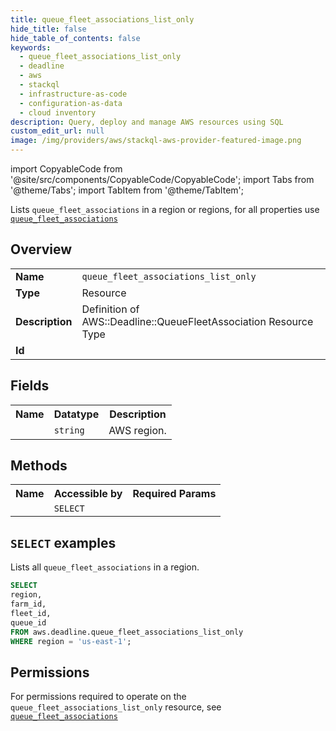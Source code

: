 ```yaml
---
title: queue_fleet_associations_list_only
hide_title: false
hide_table_of_contents: false
keywords:
  - queue_fleet_associations_list_only
  - deadline
  - aws
  - stackql
  - infrastructure-as-code
  - configuration-as-data
  - cloud inventory
description: Query, deploy and manage AWS resources using SQL
custom_edit_url: null
image: /img/providers/aws/stackql-aws-provider-featured-image.png
---
```


import CopyableCode from '@site/src/components/CopyableCode/CopyableCode';
import Tabs from '@theme/Tabs';
import TabItem from '@theme/TabItem';

Lists <code>queue_fleet_associations</code> in a region or regions, for all properties use <a href="/providers/aws/serviceName/queue_fleet_associations/"><code>queue_fleet_associations</code></a>

## Overview
<table><tbody>
<tr><td><b>Name</b></td><td><code>queue_fleet_associations_list_only</code></td></tr>
<tr><td><b>Type</b></td><td>Resource</td></tr>
<tr><td><b>Description</b></td><td>Definition of AWS::Deadline::QueueFleetAssociation Resource Type</td></tr>
<tr><td><b>Id</b></td><td><CopyableCode code="aws.deadline.queue_fleet_associations_list_only" /></td></tr>
</tbody></table>

## Fields
<table><tbody><tr><th>Name</th><th>Datatype</th><th>Description</th></tr><tr><td><CopyableCode code="region" /></td><td><code>string</code></td><td>AWS region.</td></tr>
</tbody></table>

## Methods

<table><tbody>
  <tr>
    <th>Name</th>
    <th>Accessible by</th>
    <th>Required Params</th>
  </tr>
  <tr>
    <td><CopyableCode code="list_resources" /></td>
    <td><code>SELECT</code></td>
    <td><CopyableCode code="region" /></td>
  </tr>
</tbody></table>

## `SELECT` examples
Lists all <code>queue_fleet_associations</code> in a region.
```sql
SELECT
region,
farm_id,
fleet_id,
queue_id
FROM aws.deadline.queue_fleet_associations_list_only
WHERE region = 'us-east-1';
```


## Permissions

For permissions required to operate on the <code>queue_fleet_associations_list_only</code> resource, see <a href="/providers/aws/deadline/queue_fleet_associations/#permissions"><code>queue_fleet_associations</code></a>

